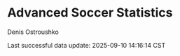 # Advanced Soccer Statistics
Denis Ostroushko

<!-- gfm -->

Last successful data update: 2025-09-10 14:16:14 CST
